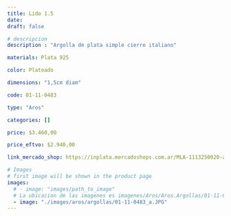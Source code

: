 ```yaml
---
title: Lido 1.5
date: 
draft: false

# descripcion
description : "Argolla de plata simple cierre italiano"

materials: Plata 925

color: Plateado

dimensions: "1,5cm diam"

code: 01-11-0483

type: "Aros"

categories: []

price: $3.460,00

price_eftvo: $2.940,00

link_mercado_shop: https://inplata.mercadoshops.com.ar/MLA-1113250020-argollas-de-plata-925-lido-1.5cm-_JM

# Images
# first image will be shown in the product page
images:
  # - image: "images/path_to_image"
  # La ubicacion de las imagenes es imagenes/Aros/Aros.Argollas/01-11-0483-lido-1.5
  - image: "./images/aros/argollas/01-11-0483_a.JPG"
---
```

